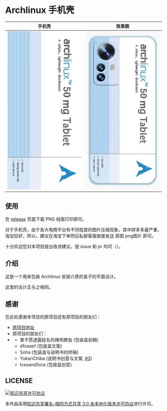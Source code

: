 # Archlinux 手机壳

| 手机壳                    | 效果图                          |
|:-------------------------:|:------------------------------:|
| ![](./.readme/box.jpg) | ![](./.readme/box_view.jpg) |

## 使用

在 [release](https://github.com/execute-darker/Archlinux-Phone-box/releases/latest) 页面下载 PNG 档案打印即可。

对于手机壳，由于各大电商平台有不同程度的图片压缩现象，其中拼多多最严重，淘宝较好，所以，建议在淘宝下单然后私聊客服直接发送 原图 png图片 即可。
 
十分欢迎您对本项目提出改进建议，提 issue 和 pr 均可（）。

## 介绍

这是一个用来包装 Archlinux 安装介质的盒子的平面设计。

这里的设计正与之相同。

## 感谢

在此处感谢本项目的原项目还有原项目的朋友们：

  - [原项目地址](https://github.com/moesoha/debian-media-box)
   - 原项目的朋友们：
- - 某不愿透露姓名的辣鸡嫖虫 (包装盒初稿)
  - dfceaef (包装盒文案)
  - Soha (包装盒与说明书的终稿)
  - YukariChiba (说明书创意与文案, [#3](https://github.com/moesoha/debian-media-box/issues/3))
  - IcesandSora (包装盒创意)

## LICENSE

<a rel="license" href="http://creativecommons.org/licenses/by-sa/3.0/"><img alt="知识共享许可协议" style="border-width:0" src="https://i.creativecommons.org/l/by-sa/3.0/88x31.png" /></a>

本作品采用[知识共享署名-相同方式共享 3.0 未本地化版本许可协议](http://creativecommons.org/licenses/by-sa/3.0/)进行许可。
